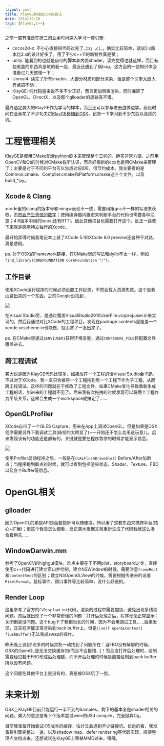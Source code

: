 ```yaml
---
layout: post
title: KlayGE移植到OSX的尝试
date: 2014/12/20
tags: [KlayGE,C++]
---
```


之前一直有准备在研三的业余时间深入学习一套引擎:

<!--more-->

- cocos2d-x: 不小心直接把代码过完了\_(:з」∠)\_，确实比较简单，话说3.x版本比2.x的设计好多了，用了不少c++11的新特性真是赞；
- unity: 能看到的也就是自带的脚本和内置shader，读完觉得也就这样，而且有些黑盒的东西真是坑的我一脸，最近还遇到了俩bug，这方面的一些知识体会准备过几天整理一下；
- Unreal4: 读完了所有shader、大部分材质和部分渲染，但是整个引擎太庞大有点搞不动；
- KlayGE: 纯代码量来说不多不少正好，而且更加侧重渲染，同时兼顾了OpenGL、DirectX，以及那个glloader的思路真不错。

最终选定龚大的KlayGE作为学习的样本，而且还可以参与进去边做边学。前段时间在业余花了不少功夫[将KlayGE移植到OSX](http://www.klayge.org/2014/12/17/klayge%e8%b5%b0%e4%b8%8aosx%e7%9a%84%e5%ae%9e%e9%aa%8c/)，记录一下学习到不少东西以及踩的坑。

# 工程管理相关

KlayGE是使用CMake配合python脚本来管理整个工程的，确实非常方便。之前用OpenCV和Qt的时候对CMake有所认识，而且好像新的ccx也是用CMake来管理了；主要是对于不同的平台可以生成对应IDE，很节约成本。我主要看的是Common.cmake、Compiler.cmake和Platform.cmake这三个文件，以及build_*.py。

## Xcode & Clang

xcode里的clang的版本号和mingw表现不一致，需要用跟gcc不一样的写法来获取，[不然会产生奇怪的数字](http://stackoverflow.com/questions/12893731/why-does-clang-dumpversion-report-4-2-1)；使用编译器内置宏来判断平台的代码也需要各种注意；4.6版本中用的boost还有RTTI，因此其他项目也需要打开这个。反正一路改下来就是感觉特立独行的Xcode...

最开始弄得时候我笔记本上装了XCode 5.1和XCode 6.0 preview还各种不对路，真是悲剧。

ps. 对于OSX的Framework链接，在CMake里的写法和dylib不太一样，例如`find_library(COREFOUNDATION CoreFoundation "/")`。

## 工作目录

使用XCode运行程序的时候必须设置工作目录，不然会载入资源失败。这个是我山寨出来的一个东西，之前Google没找到...

![](/images/klayge_port1.png)

在Visual Studio里，是通过覆盖VisualStudio2010UserFile.vcxproj.user.in来实现的，然后我通过对比XCode的工程项目，发现在package contents里覆盖一个xcode.xcscheme.in也能做，就山寨了一发出来了。

ps. 在CMake里通过`$ENV{USER}`获得环境变量，通过`CONFIGURE_FILE`将配置文件覆盖进去。

## 跨工程调试

龚大说是因为KlayGE代码比较多，如果放在一个工程的话Visual Studio会卡跪。不过对于XCode，我一直只会接将一个工程拖到另一个工程下作为子工程，从而跨工程调试。这样的问题就在于修改了工程文件，如果CMake变化导致重新生成工程的话，加进来的工程就不见了。后来我有次拖拽的时候发现可以将两个工程作为平级关系，这样会生成一个workspace就搞定了……

## OpenGLProfiler

XCode自带了一个GLES Capture，用来在App上调试OpenGL，但是如果是OSX程序需要另外下载调试工具(歧视的太明显了)~一开始还不怎么会用这玩意儿，后来发现该有的功能还是都有的，关键就是要在程序暂停的时候才能显示信息。

![](/images/klayge_port2.png)

使用Profiler启动程序之后，一般是在`CGALFlushDrawable()` Before/After加断点；当程序跑到断点的时候，就可以看到包括渲染状态、Shader、Texture、FBO以及各个Buffer等信息。

# OpenGL相关

## glloader

因为OpenGL的那些API是函数指针可以随便换，所以用了这套东西来搞跨平台(核心+扩展)；但这个我没怎么细看，反正龚大根据文档重新生成了代码我就这么凑合着用先……

## WindowDarwin.mm

参考了OpenCV的highgui模块，难点主要在于不用plist、storyboard之类，直接使用c++代码进行建立窗口并绘制。建立NSWindow的时候，需要注意`frameRect`和`contentRect`的区别；建立NSOpenGLView的时候，需要根据传进来的设置`PixelFormat`。鼠标事件、窗口事件等比较简单，没什么好说的。

## Render Loop

这里参考了官方的`CVDisplayLink`代码，渲染的过程中需要加锁，避免出现多线程问题。然后就出现了一个非常奇怪的问题：打开后处理之后，程序无法正常显示；关闭倒是没问题。这个bug卡了我相当长的时间，因为不会用调试工具……后来发现，其实程序能正常渲染到back buffer上，但是`[[self openGLContext] flushBuffer]`无法完成swap的操作。

昨天晚上调到1点多的时候灵机一动找到了问题所在：当FBO没有解绑的时候，OSX的OpenGL是无法交换缓存的(而且不会报错...)！而且当打开后处理时，绘制需要经过若干FBO形成后处理链，而不开后处理的时候是直接绘制到back buffer所以没有问题。

这个问题在其他平台上是没有的，真是被OSX坑了一脸。

# 未来计划

OSX上KlayGE目前只能运行一半不到的Samples，剩下的基本全是shader相关的问题。龚大的意思是等下个版本尝试wine的d3d compile，完全抛弃Cg。

目前我准备开始尝试iOS版本的编译，估计又会遇到不少链接坑。长远的看，我准备将引擎完整过一遍，以及shadow map、defer rendering等代码实现，顺便整理点文档出来。还想试试在KlayGE上移植MMD过来，嘿嘿。